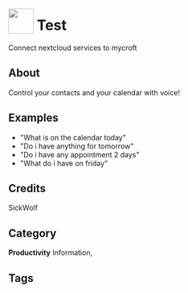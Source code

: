 # <img src="https://raw.githack.com/FortAwesome/Font-Awesome/master/svgs/solid/robot.svg" card_color="#40DBB0" width="50" height="50" style="vertical-align:bottom"/> Test
Connect nextcloud services to mycroft

## About
Control your contacts and your calendar with voice!

## Examples
* "What is on the calendar today"
* "Do i have anything for tomorrow"
* "Do i have any appointment 2 days"
* "What do i have on friday"

## Credits
SickWolf

## Category
**Productivity**
Information,

## Tags

